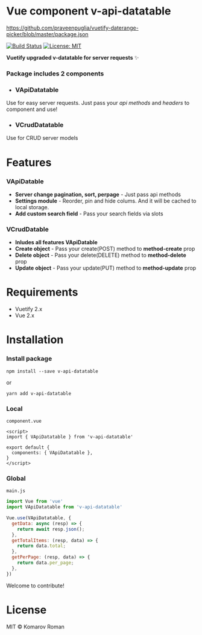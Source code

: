 # Vue component v-api-datatable
https://github.com/praveenpuglia/vuetify-daterange-picker/blob/master/package.json

[![Build Status](https://travis-ci.org/hastes/v-api-datatable.svg?branch=master)](https://travis-ci.org/flexdinesh/npm-module-boilerplate) [![License: MIT](https://img.shields.io/badge/License-MIT-blue.svg)](https://opensource.org/licenses/MIT)

**Vuetify upgraded v-datatable for server requests** ✨

### Package includes 2 components
* ### VApiDatatable
Use for easy server requests. Just pass your _api methods_ and _headers_ to component and use!
* ### VCrudDatatable
Use for CRUD server models

# Features

### VApiDatable

* **Server change pagination, sort, perpage** - Just pass api methods
* **Settings module** - Reorder, pin and hide colums. And it will be cached to local storage. 
* **Add custom search field** - Pass your search fields via slots

### VCrudDatable
* **Inludes all features VApiDatable**
* **Create object** - Pass your create(POST) method to **method-create** prop
* **Delete object** - Pass your delete(DELETE) method to **method-delete** prop
* **Update object** - Pass your update(PUT) method to **method-update** prop

# Requirements
* Vuetify 2.x
* Vue 2.x

# Installation

### Install package
```shell
npm install --save v-api-datatable
```
or
```shell
yarn add v-api-datatable
```

### Local
`component.vue`
```vue
<script>
import { VApiDatatable } from 'v-api-datatable'

export default {
  components: { VApiDatatable },
}
</script>
```

### Global
`main.js`
```javascript
import Vue from 'vue'
import VApiDatatable from 'v-api-datatable'

Vue.use(VApiDatatable, {
  getData: async (resp) => {
    return await resp.json();
  },
  getTotalItems: (resp, data) => {
    return data.total;
  },
  getPerPage: (resp, data) => {
    return data.per_page;
  },
})
```


Welcome to contribute!

# License

MIT © Komarov Roman

